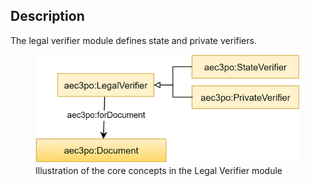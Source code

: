 ## Description

The legal verifier module defines state and private verifiers.

<figure>
  <img src="diagrams/legal_verifier.png" alt="Illustration of the core concepts in the Legal Verifier module" />
  <figcaption>Illustration of the core concepts in the Legal Verifier module</figcaption>
</figure>
